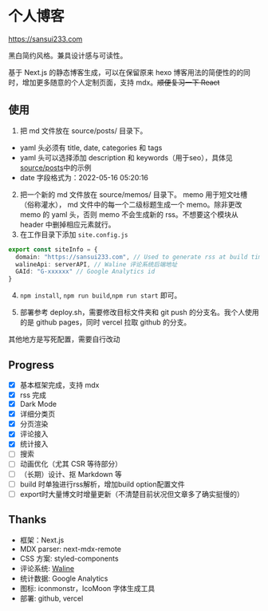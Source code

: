 # 个人博客

https://sansui233.com

黑白简约风格。兼具设计感与可读性。

基于 Next.js 的静态博客生成，可以在保留原来 hexo 博客用法的简便性的的同时，增加更多随意的个人定制页面，支持 mdx。~~顺便复习一下 React~~

## 使用
1. 把 md 文件放在 source/posts/ 目录下。  
  - yaml 头必须有 title, date, categories 和 tags
  - yaml 头可以选择添加 description 和 keywords（用于seo），具体见[source/posts](https://github.com/Sansui233/blog/tree/master/source/posts)中的示例
  - date 字段格式为：2022-05-16 05:20:16
2. 把一个新的 md 文件放在 source/memos/ 目录下。  memo 用于短文吐槽（俗称灌水）， md 文件中的每一个二级标题生成一个 memo。除非更改 memo 的 yaml 头，否则 memo 不会生成新的 rss。不想要这个模块从 header 中删掉相应元素就行。
3. 在工作目录下添加 `site.config.js`

```ts
export const siteInfo = {
  domain: "https://sansui233.com", // Used to generate rss at build time
  walineApi: serverAPI, // Waline 评论系统后端地址
  GAId: "G-xxxxxx" // Google Analytics id
}
```

4. `npm install`, `npm run build`,`npm run start` 即可。

5. 部署参考 deploy.sh，需要修改目标文件夹和 git push 的分支名。我个人使用的是 github pages，同时 vercel 拉取 github 的分支。

其他地方是写死配置，需要自行改动

## Progress

- [x] 基本框架完成，支持 mdx
- [x] rss 完成
- [x] Dark Mode
- [x] 详细分类页
- [x] 分页渲染
- [x] 评论接入
- [x] 统计接入
- [ ] 搜索
- [ ] 动画优化（尤其 CSR 等待部分）
- [ ] （长期）设计、抠 Markdown 等
- [ ] build 时单独进行rss解析，增加build option配置文件
- [ ] export时大量博文时增量更新（不清楚目前状况但文章多了确实挺慢的）

## Thanks

- 框架：Next.js
- MDX parser: next-mdx-remote
- CSS 方案: styled-components
- 评论系统: [Waline](https://waline.js.org)
- 统计数据: Google Analytics
- 图标: iconmonstr，IcoMoon 字体生成工具
- 部署: github, vercel

